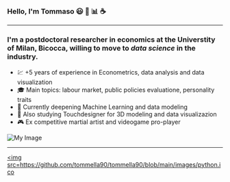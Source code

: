 ### Hello, I'm Tommaso :smiley: :rainbow: :bar_chart: :coffee:
___
### I'm a postdoctoral researcher in economics at the Universtity of Milan, Bicocca, willing to move to ***data science*** in the industry. 
* :chart: +5 years of experience in Econometrics, data analysis and data visualization 
* :mortar_board: Main topics: labour market, public policies evaluatione, personality traits 
* :milky_way: Currently deepening Machine Learning and data modeling
* :art: Also studying Touchdesigner for 3D modeling and data visualizazion 
* :video_game: Ex competitive martial artist and videogame pro-player


![My Image](https://github.com/tommella90/tommella90/blob/main/images/python.ico)

___
<a href="https://github.com/tommella90/Tommy_Portfolio"><img src=https://github.com/tommella90/tommella90/blob/main/images/python.ico</a>


